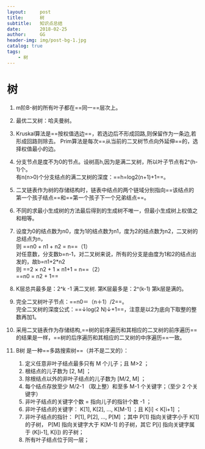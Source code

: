 ```yaml
---
layout:     post
title:      树
subtitle:   知识点总结
date:       2018-02-25
author:     GG
header-img: img/post-bg-1.jpg
catalog: true
tags:
    - 树
---
```



# 树
1. m阶B-树的所有叶子都在==同一==层次上。
2. 最优二叉树：哈夫曼树。
3. Kruskal算法是==按权值选边==，若选边后不形成回路,则保留作为一条边,若形成回路则除去。
Prim算法是每次==从当前的二叉树节点向外延伸==的，选择权值最小的边。

4. 分支节点是度不为0的节点。设树高h,因为是满二叉树，所以叶子节点有2^(h-1)个。  
有n(n>0)个分支结点的满二叉树的深度：==h=log2(n+1)+1==。
5. 二叉链表作为树的存储结构时，链表中结点的两个链域分别指向==该结点的第一个孩子结点==和==第一个孩子下一个兄弟结点==。
6. 不同的求最小生成树的方法最后得到的生成树不唯一，但最小生成树上权值之和相等。
7. 设度为0的结点数为n0，度为1的结点数为n1，度为2的结点数为n2，二叉树的总结点为n，  
则 ==n0 + n1 + n2 = n==（1）  
对任意数，分支数b=n-1，对二叉树来说，所有的分支是由度为1和2的结点出发的，故b=n1+2*n2  
则 ==2 × n2 + 1 × n1+1 = n==（2）  
==n0 = n2 + 1==
8. K层总共最多是：2^k -1   满二叉树. 第K层最多是：2^(k-1)  第k层是满的。
9. 完全二叉树叶子节点：==n0＝（n＋1）/2==。  
 完全二叉树的深度公式：==↓log(2 N)↓+1==，注意是以2为底向下取整的整数再加1。
10. 采用二叉链表作为存储结构,==树的前序遍历和其相应的二叉树的前序遍历==的结果是一样，==树的后序遍历和其相应的二叉树的中序遍历==一致。
11.  B树 是一种==多路搜索树==（并不是二叉的）：
       1.   定义任意非叶子结点最多只有   M   个儿子；且   M>2   ；
       2.   根结点的儿子数为   [2, M]   ；
       3.   除根结点以外的非叶子结点的儿子数为   [M/2, M]   ；
       4.   每个结点存放至少   M/2-1   （取上整）和至多   M-1   个关键字；（至少   2   个关键字）
       5.   非叶子结点的关键字个数   =   指向儿子的指针个数   -1   ；
       6.   非叶子结点的关键字：   K[1], K[2], …, K[M-1]   ；且   K[i] < K[i+1]   ；
       7.   非叶子结点的指针：   P[1], P[2], …, P[M]   ；其中   P[1]   指向关键字小于   K[1]   的子树，   P[M]   指向关键字大于   K[M-1]   的子树，其它   P[i]   指向关键字属于   (K[i-1], K[i])   的子树；
       8.   所有叶子结点位于同一层；